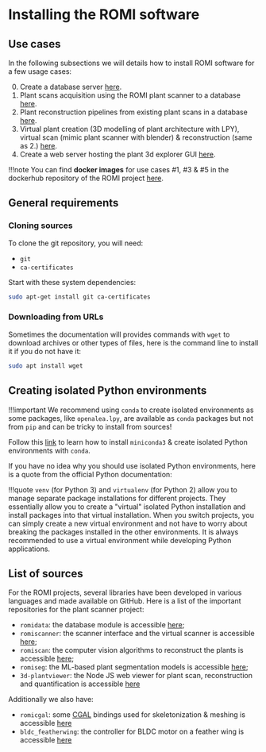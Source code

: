 Installing the ROMI software
============================


## Use cases

In the following subsections we will details how to install ROMI software for a few usage cases:

0. Create a database server [here](plantdb_setup.md).
0. Plant scans acquisition using the ROMI plant scanner to a database [here](plant_scanner_setup.md).
0. Plant reconstruction pipelines from existing plant scans in a database [here](plant_reconstruction_setup.md).
0. Virtual plant creation (3D modelling of plant architecture with LPY), virtual scan (mimic plant scanner with blender) & reconstruction (same as 2.) [here](virtual_plant_setup.md).
1. Create a web server hosting the plant 3d explorer GUI [here](./plant3dexplorer_setup.md).

!!!note
    You can find **docker images** for use cases #1, #3 & #5 in the dockerhub repository of the ROMI project [here](https://hub.docker.com/orgs/roboticsmicrofarms/repositories).


## General requirements

### Cloning sources
To clone the git repository, you will need: 

 - `git`
 - `ca-certificates`

Start with these system dependencies:
```bash
sudo apt-get install git ca-certificates
```

### Downloading from URLs
Sometimes the documentation will provides commands with `wget` to download archives or other types of files, here is the command line to install it if you do not have it:

```bash
sudo apt install wget
```


## Creating isolated Python environments

!!!important
    We recommend using `conda` to create isolated environments as some packages, like `openalea.lpy`, are available as `conda` packages but not from `pip` and can be tricky to install from sources!

Follow this [link](create_env.md#isolated-environments-with-miniconda) to learn how to install `miniconda3` & create isolated Python environments with `conda`.

If you have no idea why you should use isolated Python environments, here is a quote from the official Python documentation:

!!!quote
    `venv` (for Python 3) and `virtualenv` (for Python 2) allow you to manage separate package installations for different projects. 
    They essentially allow you to create a "virtual" isolated Python installation and install packages into that virtual installation.
    When you switch projects, you can simply create a new virtual environment and not have to worry about breaking the packages installed in the other environments.
    It is always recommended to use a virtual environment while developing Python applications.


## List of sources
For the ROMI projects, several libraries have been developed in various languages and made available on GitHub.
Here is a list of the important repositories for the plant scanner project:

* `romidata`: the database module is accessible [here](https://github.com/romi/romidata);
* `romiscanner`: the scanner interface and the virtual scanner is accessible [here](https://github.com/romi/romiscanner);
* `romiscan`: the computer vision algorithms to reconstruct the plants is accessible [here](https://github.com/romi/romiscan);
* `romiseg`: the ML-based plant segmentation models is accessible [here](https://github.com/romi/romiseg);
* `3d-plantviewer`: the Node JS web viewer for plant scan, reconstruction and quantification is accessible [here](https://github.com/romi/3d-plantviewer)

Additionally we also have:

* `romicgal`: some [CGAL](https://www.cgal.org/) bindings used for skeletonization & meshing is accessible [here](https://github.com/romi/romicgal)
* `bldc_featherwing`: the controller for BLDC motor on a feather wing is accessible [here](https://github.com/romi/bldc_featherwing)
